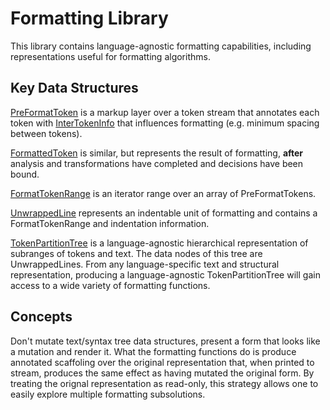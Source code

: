 # Formatting Library

<!--*
freshness: { owner: 'fangism' reviewed: '2020-10-04' }
*-->

This library contains language-agnostic formatting capabilities, including
representations useful for formatting algorithms.

## Key Data Structures

[PreFormatToken](format_token.h) is a markup layer over a token stream that
annotates each token with [InterTokenInfo](format_token.h) that influences
formatting (e.g. minimum spacing between tokens).

[FormattedToken](format_token.h) is similar, but represents the result of
formatting, **after** analysis and transformations have completed and decisions
have been bound.

[FormatTokenRange](format_token.h) is an iterator range over an array of
PreFormatTokens.

[UnwrappedLine](unwrapped_line.h) represents an indentable unit of formatting
and contains a FormatTokenRange and indentation information.

[TokenPartitionTree](token_partition_tree.h) is a language-agnostic hierarchical
representation of subranges of tokens and text. The data nodes of this tree are
UnwrappedLines. From any language-specific text and structural representation,
producing a language-agnostic TokenPartitionTree will gain access to a wide
variety of formatting functions.

## Concepts

Don't mutate text/syntax tree data structures, present a form that looks like a
mutation and render it. What the formatting functions do is produce annotated
scaffoling over the original representation that, when printed to stream,
produces the same effect as having mutated the original form. By treating the
orignal representation as read-only, this strategy allows one to easily explore
multiple formatting subsolutions.
